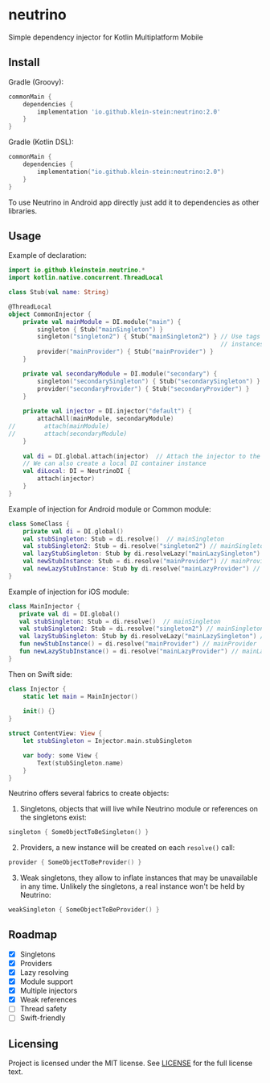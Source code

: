 neutrino
=========

Simple dependency injector for Kotlin Multiplatform Mobile

## Install

Gradle (Groovy): 

```groovy
commonMain {
    dependencies {
        implementation 'io.github.klein-stein:neutrino:2.0'
    }
}
```

Gradle (Kotlin DSL):

```kotlin
commonMain {
    dependencies {
        implementation("io.github.klein-stein:neutrino:2.0")
    }
}
```

To use Neutrino in Android app directly just add it to dependencies as other libraries.


## Usage

Example of declaration:
```kotlin
import io.github.kleinstein.neutrino.*
import kotlin.native.concurrent.ThreadLocal

class Stub(val name: String)

@ThreadLocal
object CommonInjector {
    private val mainModule = DI.module("main") {
        singleton { Stub("mainSingleton") }
        singleton("singleton2") { Stub("mainSingleton2") } // Use tags to inject two separate 
                                                           // instances of the same type
        provider("mainProvider") { Stub("mainProvider") }
    }

    private val secondaryModule = DI.module("secondary") {
        singleton("secondarySingleton") { Stub("secondarySingleton") }
        provider("secondaryProvider") { Stub("secondaryProvider") }
    }
    
    private val injector = DI.injector("default") {
        attachAll(mainModule, secondaryModule)
//        attach(mainModule)
//        attach(secondaryModule)
    }
   
    val di = DI.global.attach(injector)  // Attach the injector to the global DI container
    // We can also create a local DI container instance
    val diLocal: DI = NeutrinoDI {
        attach(injector)
    }
}
```

Example of injection for Android module or Common module:  

```kotlin
class SomeClass {
    private val di = DI.global()
    val stubSingleton: Stub = di.resolve()  // mainSingleton
    val stubSingleton2: Stub = di.resolve("singleton2") // mainSingleton2
    val lazyStubSingleton: Stub by di.resolveLazy("mainLazySingleton") // mainLazySingleton
    val newStubInstance: Stub = di.resolve("mainProvider") // mainProvider
    val newLazyStubInstance: Stub by di.resolve("mainLazyProvider") // mainLazyProvider
}
```

Example of injection for iOS module:

```kotlin
class MainInjector {
   private val di = DI.global()
   val stubSingleton: Stub = di.resolve()  // mainSingleton
   val stubSingleton2: Stub = di.resolve("singleton2") // mainSingleton2
   val lazyStubSingleton: Stub by di.resolveLazy("mainLazySingleton") // mainLazySingleton
   fun newStubInstance() = di.resolve("mainProvider") // mainProvider
   fun newLazyStubInstance() = di.resolve("mainLazyProvider") // mainLazyProvider
}
```

Then on Swift side:
```swift
class Injector {
    static let main = MainInjector()
    
    init() {}
}

struct ContentView: View {
    let stubSingleton = Injector.main.stubSingleton

	var body: some View {
        Text(stubSingleton.name)
	}
}
```

Neutrino offers several fabrics to create objects:  

1. Singletons, objects that will live while Neutrino module or references on the singletons exist:

```kotlin
singleton { SomeObjectToBeSingleton() }
```

2. Providers, a new instance will be created on each `resolve()` call:

```kotlin
provider { SomeObjectToBeProvider() }
```

3. Weak singletons, they allow to inflate instances that may be unavailable in any time. Unlikely 
   the singletons, a real instance won't be held by Neutrino:
   
```kotlin
weakSingleton { SomeObjectToBeProvider() }
```

## Roadmap

- [x] Singletons
- [x] Providers
- [x] Lazy resolving
- [x] Module support
- [x] Multiple injectors
- [x] Weak references
- [ ] Thread safety
- [ ] Swift-friendly

## Licensing
Project is licensed under the MIT license. See [LICENSE](LICENSE.txt) for the full license text.
